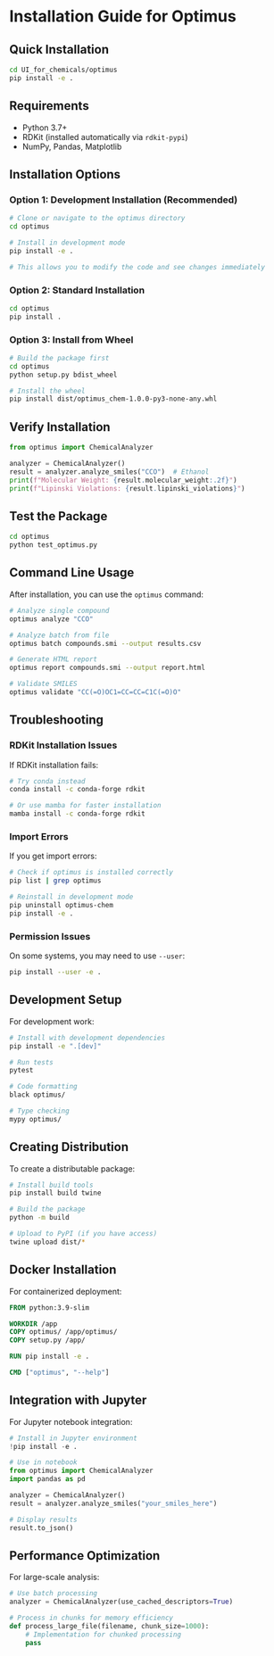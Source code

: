 # Installation Guide for Optimus

## Quick Installation

```bash
cd UI_for_chemicals/optimus
pip install -e .
```

## Requirements

- Python 3.7+
- RDKit (installed automatically via `rdkit-pypi`)
- NumPy, Pandas, Matplotlib

## Installation Options

### Option 1: Development Installation (Recommended)

```bash
# Clone or navigate to the optimus directory
cd optimus

# Install in development mode
pip install -e .

# This allows you to modify the code and see changes immediately
```

### Option 2: Standard Installation

```bash
cd optimus
pip install .
```

### Option 3: Install from Wheel

```bash
# Build the package first
cd optimus
python setup.py bdist_wheel

# Install the wheel
pip install dist/optimus_chem-1.0.0-py3-none-any.whl
```

## Verify Installation

```python
from optimus import ChemicalAnalyzer

analyzer = ChemicalAnalyzer()
result = analyzer.analyze_smiles("CCO")  # Ethanol
print(f"Molecular Weight: {result.molecular_weight:.2f}")
print(f"Lipinski Violations: {result.lipinski_violations}")
```

## Test the Package

```bash
cd optimus
python test_optimus.py
```

## Command Line Usage

After installation, you can use the `optimus` command:

```bash
# Analyze single compound
optimus analyze "CCO"

# Analyze batch from file
optimus batch compounds.smi --output results.csv

# Generate HTML report
optimus report compounds.smi --output report.html

# Validate SMILES
optimus validate "CC(=O)OC1=CC=CC=C1C(=O)O"
```

## Troubleshooting

### RDKit Installation Issues

If RDKit installation fails:

```bash
# Try conda instead
conda install -c conda-forge rdkit

# Or use mamba for faster installation
mamba install -c conda-forge rdkit
```

### Import Errors

If you get import errors:

```bash
# Check if optimus is installed correctly
pip list | grep optimus

# Reinstall in development mode
pip uninstall optimus-chem
pip install -e .
```

### Permission Issues

On some systems, you may need to use `--user`:

```bash
pip install --user -e .
```

## Development Setup

For development work:

```bash
# Install with development dependencies
pip install -e ".[dev]"

# Run tests
pytest

# Code formatting
black optimus/

# Type checking
mypy optimus/
```

## Creating Distribution

To create a distributable package:

```bash
# Install build tools
pip install build twine

# Build the package
python -m build

# Upload to PyPI (if you have access)
twine upload dist/*
```

## Docker Installation

For containerized deployment:

```dockerfile
FROM python:3.9-slim

WORKDIR /app
COPY optimus/ /app/optimus/
COPY setup.py /app/

RUN pip install -e .

CMD ["optimus", "--help"]
```

## Integration with Jupyter

For Jupyter notebook integration:

```python
# Install in Jupyter environment
!pip install -e .

# Use in notebook
from optimus import ChemicalAnalyzer
import pandas as pd

analyzer = ChemicalAnalyzer()
result = analyzer.analyze_smiles("your_smiles_here")

# Display results
result.to_json()
```

## Performance Optimization

For large-scale analysis:

```python
# Use batch processing
analyzer = ChemicalAnalyzer(use_cached_descriptors=True)

# Process in chunks for memory efficiency
def process_large_file(filename, chunk_size=1000):
    # Implementation for chunked processing
    pass
```